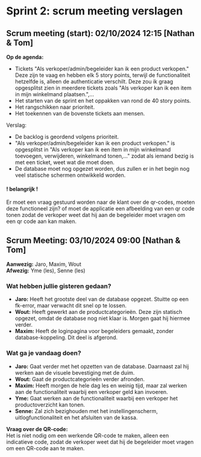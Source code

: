 # Sprint 2: scrum meeting verslagen

## Scrum meeting (start): 02/10/2024 12:15 [Nathan & Tom]

**Op de agenda:**

- Tickets "Als verkoper/admin/begeleider kan ik een product verkopen." Deze zijn te vaag en hebben elk 5 story points, terwijl de functionaliteit hetzelfde is, alleen de authenticatie verschilt. Deze zou ik graag opgesplitst zien in meerdere tickets zoals "Als verkoper kan ik een item in mijn winkelmand plaatsen.",...
- Het starten van de sprint en het oppakken van rond de 40 story points.
- Het rangschikken naar prioriteit.
- Het toekennen van de bovenste tickets aan mensen.

Verslag:

- De backlog is geordend volgens prioriteit.
- "Als verkoper/admin/begeleider kan ik een product verkopen." is opgesplitst in "Als verkoper kan ik een item in mijn winkelmand toevoegen, verwijderen, winkelmand tonen,..." zodat als iemand bezig is met een ticket, weet wat die moet doen.
- De database moet nog opgezet worden, dus zullen er in het begin nog veel statische schermen ontwikkeld worden.

#### ! belangrijk !

Er moet een vraag gestuurd worden naar de klant over de qr-codes, moeten deze functioneel zijn? of moet de applicatie een afbeelding van een qr code tonen zodat de verkoper weet dat hij aan de begeleider moet vragen om een qr code aan kan maken.

## Scrum Meeting: 03/10/2024 09:00 [Nathan & Tom]

**Aanwezig:** Jaro, Maxim, Wout  
**Afwezig:** Yme (les), Senne (les)

### Wat hebben jullie gisteren gedaan?

- **Jaro:** Heeft het grootste deel van de database opgezet. Stuitte op een fk-error, maar verwacht dit snel op te lossen.
- **Wout:** Heeft gewerkt aan de productcategorieën. Deze zijn statisch opgezet, omdat de database nog niet klaar is. Morgen gaat hij hiermee verder.
- **Maxim:** Heeft de loginpagina voor begeleiders gemaakt, zonder database-koppeling. Dit deel is afgerond.

### Wat ga je vandaag doen?

- **Jaro:** Gaat verder met het opzetten van de database. Daarnaast zal hij werken aan de visuele bevestiging met de duim.
- **Wout:** Gaat de productcategorieën verder afronden.
- **Maxim:** Heeft morgen de hele dag les en weinig tijd, maar zal werken aan de functionaliteit waarbij een verkoper geld kan invoeren.
- **Yme:** Gaat werken aan de functionaliteit waarbij een verkoper het productoverzicht kan tonen.
- **Senne:** Zal zich bezighouden met het instellingenscherm, uitlogfunctionaliteit en het afsluiten van de kassa.

**Vraag over de QR-code:**  
Het is niet nodig om een werkende QR-code te maken, alleen een indicatieve code, zodat de verkoper weet dat hij de begeleider moet vragen om een QR-code aan te maken.
